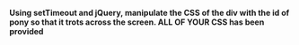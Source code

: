 **Using setTimeout and jQuery, manipulate the CSS of the div with the id of pony so that it trots across the screen. ALL OF YOUR CSS has been provided**